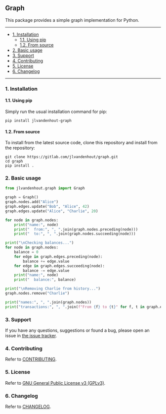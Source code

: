 ## Graph
This package provides a simple graph implementation for Python.

---
- [1. Installation](#1-installation)
  - [1.1. Using pip](#11-using-pip)
  - [1.2. From source](#12-from-source)
- [2. Basic usage](#2-basic-usage)
- [3. Support](#3-support)
- [4. Contributing](#4-contributing)
- [5. License](#5-license)
- [6. Changelog](#6-changelog)
---

### 1. Installation
#### 1.1. Using pip
Simply run the usual installation command for pip:

```
pip install jlvandenhout-graph
```

#### 1.2. From source
To install from the latest source code, clone this repository and install from the repository:

```
git clone https://gitlab.com/jlvandenhout/graph.git
cd graph
pip install .
```

### 2. Basic usage
```python
from jlvandenhout.graph import Graph

graph = Graph()
graph.nodes.add("Alice")
graph.edges.update("Bob", "Alice", 42)
graph.edges.update("Alice", "Charlie", 20)

for node in graph.nodes:
    print("name:", node)
    print("  from:", ", ".join(graph.nodes.preceding(node)))
    print("  to:", ", ".join(graph.nodes.succeeding(node)))

print("\nChecking balances...")
for node in graph.nodes:
    balance = 0
    for edge in graph.edges.preceding(node):
        balance += edge.value
    for edge in graph.edges.succeeding(node):
        balance -= edge.value
    print("name:", node)
    print("  balance:", balance)

print("\nRemoving Charlie from history...")
graph.nodes.remove("Charlie")

print("names:", ", ".join(graph.nodes))
print("transactions:", ", ".join(f"From {f} to {t}" for f, t in graph.edges))
```

### 3. Support
If you have any questions, suggestions or found a bug, please open an issue in [the issue tracker](https://gitlab.com/jlvandenhout/graph/issues).

### 4. Contributing
Refer to [CONTRIBUTING](https://gitlab.com/jlvandenhout/graph/blob/master/CONTRIBUTING.md).

### 5. License
Refer to [GNU General Public License v3 (GPLv3)](https://choosealicense.com/licenses/gpl-3.0/).

### 6. Changelog
Refer to [CHANGELOG](https://gitlab.com/jlvandenhout/graph/blob/master/CHANGELOG.md).